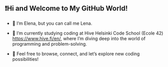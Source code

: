 ## ❗Hi and Welcome to My GitHub World!

- 🙋 I’m Elena, but you can call me Lena.
- 🎒 I’m currently studying coding at Hive Helsinki Code School (Ecole 42) https://www.hive.fi/en/, where I’m diving deep into the world of programming and problem-solving.

- 💬 Feel free to browse, connect, and let’s explore new coding possibilities!



<!--
**lenkras/lenkras** is a ✨ _special_ ✨ repository because its `README.md` (this file) appears on your GitHub profile.

Here are some ideas to get you started:

- 🔭 I’m currently working on ...
- 🌱 I’m currently learning ...
- 👯 I’m looking to collaborate on ...
- 🤔 I’m looking for help with ...
- 💬 Ask me about ...
- 📫 How to reach me: ...
- 😄 Pronouns: ...
- ⚡ Fun fact: ...
-->
